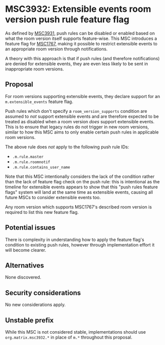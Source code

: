 # MSC3932: Extensible events room version push rule feature flag

As defined by [MSC3931](https://github.com/matrix-org/matrix-spec-proposals/pull/3931), push rules
can be disabled or enabled based on what the room version itself supports feature-wise. This MSC
introduces a feature flag for [MSC1767](https://github.com/matrix-org/matrix-spec-proposals/pull/1767),
making it possible to restrict extensible events to an appropriate room version through notifications.

A theory with this approach is that if push rules (and therefore notifications) are denied for extensible
events, they are even less likely to be sent in inappropriate room versions.

## Proposal

For room versions supporting extensible events, they declare support for an `m.extensible_events`
feature flag.

Push rules which don't specify a `room_version_supports` condition are assumed to *not* support
extensible events and are therefore expected to be treated as disabled when a room version *does*
support extensible events. This is to ensure that legacy rules do not trigger in new room versions,
similar to how this MSC aims to only enable certain push rules in applicable room versions.

The above rule does *not* apply to the following push rule IDs:
* `.m.rule.master`
* `.m.rule.roomnotif`
* `.m.rule.contains_user_name`

Note that this MSC intentionally considers the lack of the condition rather than the lack of feature
flag check on the push rule: this is intentional as the timeline for extensible events appears to
show that this "push rules feature flags" system will land at the same time as extensible events,
causing all future MSCs to consider extensible events too.

Any room version which supports MSC1767's described room version is required to list this new feature
flag.

## Potential issues

There is complexity in understanding how to apply the feature flag's condition to existing push rules,
however through implementation effort it will become clearer.

## Alternatives

None discovered.

## Security considerations

No new considerations apply.

## Unstable prefix

While this MSC is not considered stable, implementations should use `org.matrix.msc3932.*` in place of
`m.*` throughout this proposal.
